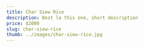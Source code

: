```yaml
---
title: Char Siew Rice
description: Best la this one, short description
price: $2000
slug: char-siew-rice
thumb: ../images/char-siew-rice.jpg
---
```


